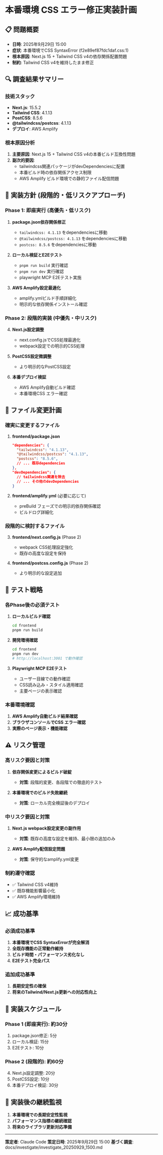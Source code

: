 # 本番環境 CSS エラー修正実装計画

## 📋 問題概要
- **日時**: 2025年9月29日 15:00
- **症状**: 本番環境でCSS SyntaxError (f2e89ef87fdc1daf.css:1)
- **根本原因**: Next.js 15 + Tailwind CSS v4の依存関係配置問題
- **制約**: Tailwind CSS v4を維持したまま修正

## 🔍 調査結果サマリー
### 技術スタック
- **Next.js**: 15.5.2
- **Tailwind CSS**: 4.1.13
- **PostCSS**: 8.5.6
- **@tailwindcss/postcss**: 4.1.13
- **デプロイ**: AWS Amplify

### 根本原因分析
1. **主要原因**: Next.js 15 + Tailwind CSS v4の本番ビルド互換性問題
2. **副次的要因**:
   - tailwindcss関連パッケージがdevDependenciesに配置
   - 本番ビルド時の依存関係アクセス制限
   - AWS Amplify ビルド環境での静的ファイル配信問題

## 🎯 実装方針 (段階的・低リスクアプローチ)

### Phase 1: 即座実行 (高優先・低リスク)
1. **package.json依存関係修正**
   - `tailwindcss: 4.1.13` をdependenciesに移動
   - `@tailwindcss/postcss: 4.1.13` をdependenciesに移動
   - `postcss: 8.5.6` をdependenciesに移動

2. **ローカル検証とE2Eテスト**
   - `pnpm run build` 実行確認
   - `pnpm run dev` 実行確認
   - playwright MCP E2Eテスト実施

3. **AWS Amplify設定最適化**
   - amplify.ymlビルド手順詳細化
   - 明示的な依存関係インストール確認

### Phase 2: 段階的実装 (中優先・中リスク)
4. **Next.js設定調整**
   - next.config.jsでCSS処理最適化
   - webpack設定での明示的CSS処理

5. **PostCSS設定微調整**
   - より明示的なPostCSS設定

6. **本番デプロイ検証**
   - AWS Amplify自動ビルド確認
   - 本番環境CSS エラー確認

## 📁 ファイル変更計画

### 確実に変更するファイル
1. **frontend/package.json**
   ```json
   "dependencies": {
     "tailwindcss": "4.1.13",
     "@tailwindcss/postcss": "4.1.13",
     "postcss": "8.5.6",
     // ... 既存dependencies
   },
   "devDependencies": {
     // tailwindcss関連を除去
     // ... その他のdevDependencies
   }
   ```

2. **frontend/amplify.yml** (必要に応じて)
   - preBuild フェーズでの明示的依存関係確認
   - ビルドログ詳細化

### 段階的に検討するファイル
3. **frontend/next.config.js** (Phase 2)
   - webpack CSS処理設定強化
   - 既存の高度な設定を保持

4. **frontend/postcss.config.js** (Phase 2)
   - より明示的な設定追加

## 🧪 テスト戦略

### 各Phase後の必須テスト
1. **ローカルビルド確認**
   ```bash
   cd frontend
   pnpm run build
   ```

2. **開発環境確認**
   ```bash
   cd frontend
   pnpm run dev
   # http://localhost:3001 で動作確認
   ```

3. **Playwright MCP E2Eテスト**
   - ユーザー目線での動作確認
   - CSS読み込み・スタイル適用確認
   - 主要ページの表示確認

### 本番環境確認
1. **AWS Amplify自動ビルド結果確認**
2. **ブラウザコンソールでCSS エラー確認**
3. **実際のページ表示・機能確認**

## ⚠️ リスク管理

### 高リスク要因と対策
1. **依存関係変更によるビルド破綻**
   - **対策**: 段階的変更、各段階での徹底的テスト

2. **本番環境でのビルド失敗継続**
   - **対策**: ローカル完全検証後のデプロイ

### 中リスク要因と対策
1. **Next.js webpack設定変更の副作用**
   - **対策**: 既存の高度な設定を維持、最小限の追加のみ

2. **AWS Amplify配信設定問題**
   - **対策**: 保守的なamplify.yml変更

### 制約遵守確認
- ✅ Tailwind CSS v4維持
- ✅ 既存機能影響最小化
- ✅ AWS Amplify環境維持

## 📈 成功基準

### 必須成功基準
1. **本番環境でCSS SyntaxErrorが完全解消**
2. **全既存機能の正常動作維持**
3. **ビルド時間・パフォーマンス劣化なし**
4. **E2Eテスト完全パス**

### 追加成功基準
1. **長期安定性の確保**
2. **将来のTailwind/Next.js更新への対応性向上**

## 🚀 実装スケジュール

### Phase 1 (即座実行): 約30分
1. package.json修正: 5分
2. ローカル検証: 15分
3. E2Eテスト: 10分

### Phase 2 (段階的): 約60分
4. Next.js設定調整: 20分
5. PostCSS設定: 10分
6. 本番デプロイ検証: 30分

## 📝 実装後の継続監視
1. **本番環境での長期安定性監視**
2. **パフォーマンス指標の継続確認**
3. **将来のライブラリ更新対応準備**

---
**策定者**: Claude Code
**策定日時**: 2025年9月29日 15:00
**基づく調査**: docs/investigate/investigate_20250929_1500.md
